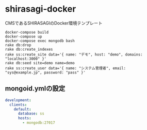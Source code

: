 # shirasagi-docker

CMSであるSHIRASAGIのDocker環境テンプレート

```shell
docker-compose build
docker-compose up
docker-compose exec mongodb bash
rake db:drop
rake db:create_indexes
rake ss:create_site data='{ name: "デモ", host: "demo", domains: "localhost:3000" }'
rake db:seed site=demo name=demo
rake ss:create_user data='{ name: "システム管理者", email: "sys@example.jp", password: "pass" }'
```

## mongoid.ymlの設定

```yml
development:
  clients:
    default:
      database: ss
      hosts:
        - mongodb:27017
```
